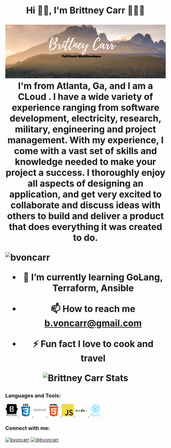 <h1 align="center">Hi 👋🏾, I'm Brittney Carr 👩🏽‍🦱


![](banner.png)
I'm from Atlanta, Ga, and I am a CLoud . I have a wide variety of experience ranging from software development, electricity, research, military, engineering and project management. With my experience, I come with a vast set of skills and knowledge needed to make your project a success. I thoroughly enjoy all aspects of designing an application, and get very excited to collaborate and discuss ideas with others to build and deliver a product that does everything it was created to do.

<p align="left"> <img src="https://komarev.com/ghpvc/?username=bvoncarr&label=Profile%20views&color=0e75b6&style=flat" alt="bvoncarr" /> </p>

- 🌱 I’m currently learning **GoLang, Terraform, Ansible**

- 📫 How to reach me **b.voncarr@gmail.com**

- ⚡ Fun fact **I love to cook and travel**


![Brittney Carr Stats](https://github-readme-stats.vercel.app/api?username=anuraghazra&theme=dark&show_icons=true)

<h3 align="left">Languages and Tools:</h3>
<p align="left"> <a href="https://getbootstrap.com" target="_blank"> <img src="https://raw.githubusercontent.com/devicons/devicon/master/icons/bootstrap/bootstrap-plain-wordmark.svg" alt="bootstrap" width="40" height="40"/> </a> <a href="https://www.w3schools.com/css/" target="_blank"> <img src="https://raw.githubusercontent.com/devicons/devicon/master/icons/css3/css3-original-wordmark.svg" alt="css3" width="40" height="40"/> </a> <a href="https://expressjs.com" target="_blank"> <img src="https://raw.githubusercontent.com/devicons/devicon/master/icons/express/express-original-wordmark.svg" alt="express" width="40" height="40"/> </a> <a href="https://www.w3.org/html/" target="_blank"> <img src="https://raw.githubusercontent.com/devicons/devicon/master/icons/html5/html5-original-wordmark.svg" alt="html5" width="40" height="40"/> </a> <a href="https://developer.mozilla.org/en-US/docs/Web/JavaScript" target="_blank"> <img src="https://raw.githubusercontent.com/devicons/devicon/master/icons/javascript/javascript-original.svg" alt="javascript" width="40" height="40"/> </a> <a href="https://nodejs.org" target="_blank"> <img src="https://raw.githubusercontent.com/devicons/devicon/master/icons/nodejs/nodejs-original-wordmark.svg" alt="nodejs" width="40" height="40"/> </a> <a href="https://reactjs.org/" target="_blank"> <img src="https://raw.githubusercontent.com/devicons/devicon/master/icons/react/react-original-wordmark.svg" alt="react" width="40" height="40"/> </a> </p>


<h3 align="left">Connect with me:</h3>
<p align="left">
<a href="https://linkedin.com/in/bvoncarr" target="blank"><img align="center" src="https://cdn.jsdelivr.net/npm/simple-icons@3.0.1/icons/linkedin.svg" alt="bvoncarr" height="30" width="40" /></a>
<a href="https://medium.com/@bvoncarr" target="blank"><img align="center" src="https://cdn.jsdelivr.net/npm/simple-icons@3.0.1/icons/medium.svg" alt="@bvoncarr" height="30" width="40" /></a>
</p>
